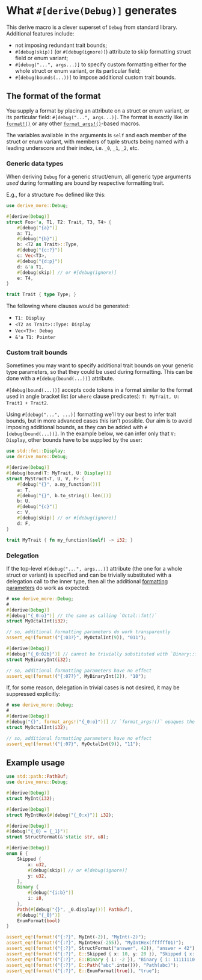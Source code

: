 # What `#[derive(Debug)]` generates

This derive macro is a clever superset of `Debug` from standard library. Additional features include:
- not imposing redundant trait bounds;
- `#[debug(skip)]` (or `#[debug(ignore)]`) attribute to skip formatting struct field or enum variant;
- `#[debug("...", args...)]` to specify custom formatting either for the whole struct or enum variant, or its particular field;
- `#[debug(bounds(...))]` to impose additional custom trait bounds.




## The format of the format

You supply a format by placing an attribute on a struct or enum variant, or its particular field:
`#[debug("...", args...)]`. The format is exactly like in [`format!()`] or any other [`format_args!()`]-based macros.

The variables available in the arguments is `self` and each member of the struct or enum variant, with members of tuple
structs being named with a leading underscore and their index, i.e. `_0`, `_1`, `_2`, etc.


### Generic data types

When deriving `Debug` for a generic struct/enum, all generic type arguments _used_ during formatting
are bound by respective formatting trait.

E.g., for a structure `Foo` defined like this:
```rust
use derive_more::Debug;

#[derive(Debug)]
struct Foo<'a, T1, T2: Trait, T3, T4> {
    #[debug("{a}")]
    a: T1,
    #[debug("{b}")]
    b: <T2 as Trait>::Type,
    #[debug("{c:?}")]
    c: Vec<T3>,
    #[debug("{d:p}")]
    d: &'a T1,
    #[debug(skip)] // or #[debug(ignore)]
    e: T4,
}

trait Trait { type Type; }
```

The following where clauses would be generated:
- `T1: Display`
- `<T2 as Trait>::Type: Display`
- `Vec<T3>: Debug`
- `&'a T1: Pointer`


### Custom trait bounds

Sometimes you may want to specify additional trait bounds on your generic type parameters, so that they could be used
during formatting. This can be done with a `#[debug(bound(...))]` attribute.

`#[debug(bound(...))]` accepts code tokens in a format similar to the format used in angle bracket list (or `where`
clause predicates): `T: MyTrait, U: Trait1 + Trait2`.

Using `#[debug("...", ...)]` formatting we'll try our best to infer trait bounds, but in more advanced cases this isn't
possible. Our aim is to avoid imposing additional bounds, as they can be added with `#[debug(bound(...))]`.
In the example below, we can infer only that `V: Display`, other bounds have to be supplied by the user:

```rust
use std::fmt::Display;
use derive_more::Debug;

#[derive(Debug)]
#[debug(bound(T: MyTrait, U: Display))]
struct MyStruct<T, U, V, F> {
    #[debug("{}", a.my_function())]
    a: T,
    #[debug("{}", b.to_string().len())]
    b: U,
    #[debug("{c}")]
    c: V,
    #[debug(skip)] // or #[debug(ignore)]
    d: F,
}

trait MyTrait { fn my_function(&self) -> i32; }
```


### Delegation

If the top-level `#[debug("...", args...)]` attribute (the one for a whole struct or variant) is specified
and can be trivially substituted with a delegation call to the inner type, then all the additional
[formatting parameters][1] do work as expected:
```rust
# use derive_more::Debug;
#
#[derive(Debug)]
#[debug("{_0:o}")] // the same as calling `Octal::fmt()`
struct MyOctalInt(i32);

// so, additional formatting parameters do work transparently
assert_eq!(format!("{:03?}", MyOctalInt(9)), "011");

#[derive(Debug)]
#[debug("{_0:02b}")] // cannot be trivially substituted with `Binary::fmt()`
struct MyBinaryInt(i32);

// so, additional formatting parameters have no effect
assert_eq!(format!("{:07?}", MyBinaryInt(2)), "10");
```

If, for some reason, delegation in trivial cases is not desired, it may be suppressed explicitly:
```rust
# use derive_more::Debug;
#
#[derive(Debug)]
#[debug("{}", format_args!("{_0:o}"))] // `format_args!()` opaques the inner type
struct MyOctalInt(i32);

// so, additional formatting parameters have no effect
assert_eq!(format!("{:07}", MyOctalInt(9)), "11");
```




## Example usage

```rust
use std::path::PathBuf;
use derive_more::Debug;

#[derive(Debug)]
struct MyInt(i32);

#[derive(Debug)]
struct MyIntHex(#[debug("{_0:x}")] i32);

#[derive(Debug)]
#[debug("{_0} = {_1}")]
struct StructFormat(&'static str, u8);

#[derive(Debug)]
enum E {
    Skipped {
        x: u32,
        #[debug(skip)] // or #[debug(ignore)]
        y: u32,
    },
    Binary {
        #[debug("{i:b}")]
        i: i8,
    },
    Path(#[debug("{}", _0.display())] PathBuf),
    #[debug("{_0}")]
    EnumFormat(bool)
}

assert_eq!(format!("{:?}", MyInt(-2)), "MyInt(-2)");
assert_eq!(format!("{:?}", MyIntHex(-255)), "MyIntHex(ffffff01)");
assert_eq!(format!("{:?}", StructFormat("answer", 42)), "answer = 42");
assert_eq!(format!("{:?}", E::Skipped { x: 10, y: 20 }), "Skipped { x: 10, .. }");
assert_eq!(format!("{:?}", E::Binary { i: -2 }), "Binary { i: 11111110 }");
assert_eq!(format!("{:?}", E::Path("abc".into())), "Path(abc)");
assert_eq!(format!("{:?}", E::EnumFormat(true)), "true");
```

[`format!()`]: https://doc.rust-lang.org/stable/std/macro.format.html
[`format_args!()`]: https://doc.rust-lang.org/stable/std/macro.format_args.html

[1]: https://doc.rust-lang.org/stable/std/fmt/index.html#formatting-parameters
